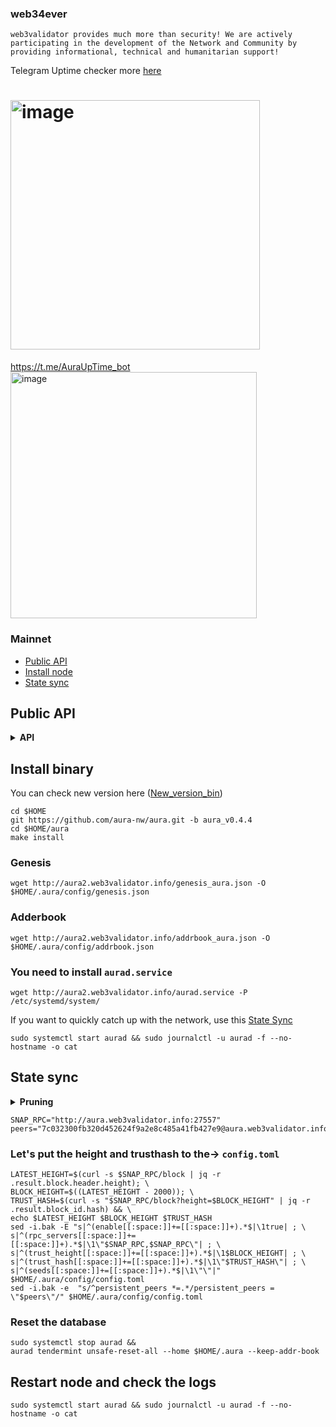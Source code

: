 
### web34ever
```
web3validator provides much more than security! We are actively participating in the development of the Network and Community by providing informational, technical and humanitarian support!
```
Telegram Uptime checker more [here](https://github.com/web3validator/SomethingAboutMyself/blob/main/web34ever-self-identity.md#uptime-checker-bot)


# <img width="399" alt="image" src="https://user-images.githubusercontent.com/59205554/230627135-067c1d73-0235-4732-8567-8708c099a520.png">
https://t.me/AuraUpTime_bot
<img width="394" alt="image" src="https://user-images.githubusercontent.com/59205554/230626767-8fee34e3-ac7d-4b67-9eef-0f2b86e201c4.png">


### Mainnet
* [Public API](https://github.com/web3validator/Guide_Web_Aura#public-api)
* [Install node](https://github.com/web3validator/Guide_Web_Aura#install-binary)
* [State sync](https://github.com/web3validator/Guide_Web_Aura#state-sync)



## Public API
<details>
  <summary><b>API</b></summary>

```
# RPC Endpoint
http://aura.web3validator.info:27557
# LCD (Rest) API Endpoint
http://aura.web3validator.info:1417
# GRPC Endpoint
http://aura.web3validator.info:9750
```
</details>

## Install binary

You can check new version here ([New_version_bin](https://github.com/aura-nw/aura/releases))
```
cd $HOME
git https://github.com/aura-nw/aura.git -b aura_v0.4.4
cd $HOME/aura
make install

```
### Genesis
```
wget http://aura2.web3validator.info/genesis_aura.json -O $HOME/.aura/config/genesis.json

```
### Adderbook
```
wget http://aura2.web3validator.info/addrbook_aura.json -O $HOME/.aura/config/addrbook.json

```
### You need to install `aurad.service`
```
wget http://aura2.web3validator.info/aurad.service -P /etc/systemd/system/

```
If you want to quickly catch up with the network, use this [State Sync](https://github.com/web3validator/Guide_Web_Aura#state-sync)

```
sudo systemctl start aurad && sudo journalctl -u aurad -f --no-hostname -o cat
```



## State sync

<details >
  <summary><b>Pruning</b></summary>
  
  ```
  pruning = "default"
  
  pruning-keep-recent = "0"
  pruning-keep-every = "0"
  pruning-interval = "0"
  ```
  
</details>

  ```
  SNAP_RPС="http://aura.web3validator.info:27557"
  peers="7c032300fb320d452624f9a2e8c485a41fb427e9@aura.web3validator.info:27556"
  ```
  
  ### Let's put the height and trusthash to the-> `config.toml`
  ```
  LATEST_HEIGHT=$(curl -s $SNAP_RPC/block | jq -r .result.block.header.height); \
  BLOCK_HEIGHT=$((LATEST_HEIGHT - 2000)); \
  TRUST_HASH=$(curl -s "$SNAP_RPC/block?height=$BLOCK_HEIGHT" | jq -r .result.block_id.hash) && \
  echo $LATEST_HEIGHT $BLOCK_HEIGHT $TRUST_HASH
  sed -i.bak -E "s|^(enable[[:space:]]+=[[:space:]]+).*$|\1true| ; \
  s|^(rpc_servers[[:space:]]+=[[:space:]]+).*$|\1\"$SNAP_RPC,$SNAP_RPC\"| ; \
  s|^(trust_height[[:space:]]+=[[:space:]]+).*$|\1$BLOCK_HEIGHT| ; \
  s|^(trust_hash[[:space:]]+=[[:space:]]+).*$|\1\"$TRUST_HASH\"| ; \
  s|^(seeds[[:space:]]+=[[:space:]]+).*$|\1\"\"|" $HOME/.aura/config/config.toml
  sed -i.bak -e  "s/^persistent_peers *=.*/persistent_peers = \"$peers\"/" $HOME/.aura/config/config.toml

  ```
  ### Reset the database 
  ```
  sudo systemctl stop aurad && 
  aurad tendermint unsafe-reset-all --home $HOME/.aura --keep-addr-book
  
  ```
  ## Restart node and check the logs
  ```
  sudo systemctl start aurad && sudo journalctl -u aurad -f --no-hostname -o cat
  ```








